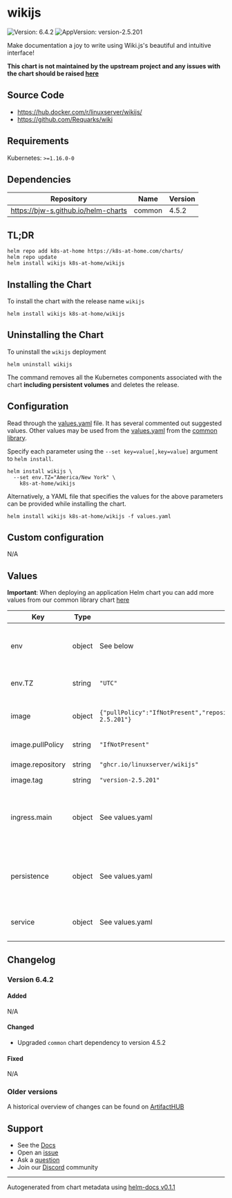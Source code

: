 # wikijs

![Version: 6.4.2](https://img.shields.io/badge/Version-6.4.2-informational?style=flat-square) ![AppVersion: version-2.5.201](https://img.shields.io/badge/AppVersion-version--2.5.201-informational?style=flat-square)

Make documentation a joy to write using Wiki.js's beautiful and intuitive interface!

**This chart is not maintained by the upstream project and any issues with the chart should be raised [here](https://github.com/k8s-at-home/charts/issues/new/choose)**

## Source Code

* <https://hub.docker.com/r/linuxserver/wikijs/>
* <https://github.com/Requarks/wiki>

## Requirements

Kubernetes: `>=1.16.0-0`

## Dependencies

| Repository | Name | Version |
|------------|------|---------|
| https://bjw-s.github.io/helm-charts | common | 4.5.2 |

## TL;DR

```console
helm repo add k8s-at-home https://k8s-at-home.com/charts/
helm repo update
helm install wikijs k8s-at-home/wikijs
```

## Installing the Chart

To install the chart with the release name `wikijs`

```console
helm install wikijs k8s-at-home/wikijs
```

## Uninstalling the Chart

To uninstall the `wikijs` deployment

```console
helm uninstall wikijs
```

The command removes all the Kubernetes components associated with the chart **including persistent volumes** and deletes the release.

## Configuration

Read through the [values.yaml](./values.yaml) file. It has several commented out suggested values.
Other values may be used from the [values.yaml](https://github.com/k8s-at-home/library-charts/tree/main/charts/stable/common/values.yaml) from the [common library](https://github.com/k8s-at-home/library-charts/tree/main/charts/stable/common).

Specify each parameter using the `--set key=value[,key=value]` argument to `helm install`.

```console
helm install wikijs \
  --set env.TZ="America/New York" \
    k8s-at-home/wikijs
```

Alternatively, a YAML file that specifies the values for the above parameters can be provided while installing the chart.

```console
helm install wikijs k8s-at-home/wikijs -f values.yaml
```

## Custom configuration

N/A

## Values

**Important**: When deploying an application Helm chart you can add more values from our common library chart [here](https://github.com/k8s-at-home/library-charts/tree/main/charts/stable/common)

| Key | Type | Default | Description |
|-----|------|---------|-------------|
| env | object | See below | environment variables. See [image docs](https://docs.linuxserver.io/images/docker-wikijs#environment-variables-e) for more details. |
| env.TZ | string | `"UTC"` | Set the container timezone |
| image | object | `{"pullPolicy":"IfNotPresent","repository":"ghcr.io/linuxserver/wikijs","tag":"version-2.5.201"}` | This is the default, you can also use requarks/wiki |
| image.pullPolicy | string | `"IfNotPresent"` | image pull policy |
| image.repository | string | `"ghcr.io/linuxserver/wikijs"` | image repository |
| image.tag | string | `"version-2.5.201"` | image tag |
| ingress.main | object | See values.yaml | Enable and configure ingress settings for the chart under this key. |
| persistence | object | See values.yaml | Configure persistence settings for the chart under this key. |
| service | object | See values.yaml | Configures service settings for the chart. |

## Changelog

### Version 6.4.2

#### Added

N/A

#### Changed

* Upgraded `common` chart dependency to version 4.5.2

#### Fixed

N/A

### Older versions

A historical overview of changes can be found on [ArtifactHUB](https://artifacthub.io/packages/helm/k8s-at-home/wikijs?modal=changelog)

## Support

- See the [Docs](https://docs.k8s-at-home.com/our-helm-charts/getting-started/)
- Open an [issue](https://github.com/k8s-at-home/charts/issues/new/choose)
- Ask a [question](https://github.com/k8s-at-home/organization/discussions)
- Join our [Discord](https://discord.gg/sTMX7Vh) community

----------------------------------------------
Autogenerated from chart metadata using [helm-docs v0.1.1](https://github.com/k8s-at-home/helm-docs/releases/v0.1.1)

